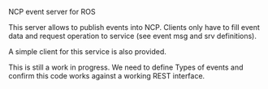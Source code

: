 NCP event server for ROS

This server allows to publish events into NCP. Clients only have to fill
event data and request operation to service (see event msg and srv definitions).

A simple client for this service is also provided.

This is still a work in progress. We need to define Types of events and 
confirm this code works against a working REST interface. 
